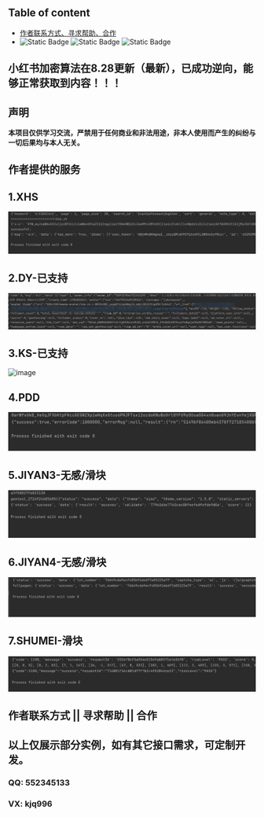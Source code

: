 ## Table of content  

- [作者联系方式、寻求帮助、合作](#作者联系方式--寻求帮助--合作)
- 
  ![Static Badge](https://img.shields.io/badge/GitHub-blue?logo=GitHub&labelColor=black)
  ![Static Badge](https://img.shields.io/badge/author-3.7/3.8-blue?logo=Python&label=python&labelColor=black)
  ![Static Badge](https://img.shields.io/badge/Node.js-v18.16.1-blue?logo=Node.js&labelColor=black)
## 小红书加密算法在8.28更新（最新），已成功逆向，能够正常获取到内容！！！
## 声明
**本项目仅供学习交流，严禁用于任何商业和非法用途，非本人使用而产生的纠纷与一切后果均与本人无关。**


## 作者提供的服务 
  
## 1.XHS 
<img alt="image" src="./img/xhs.png"/>  

## 2.DY-已支持    
<img alt="image" src="./img/douyin.png"/>   

## 3.KS-已支持 
<img alt="image" src=""/>  

## 4.PDD   
<img alt="image" src="./img/pdd.png"/>

## 5.JIYAN3-无感/滑块  
<img alt="image" src="./img/geet-full.png"/>    

## 6.JIYAN4-无感/滑块   
<img alt="image" src="./img/geet4-full.png"/>     

## 7.SHUMEI-滑块      
<img alt="image" src="./img/shumei-slide.png"/>    

 
## 作者联系方式 || 寻求帮助 || 合作    
## 以上仅展示部分实例，如有其它接口需求，可定制开发。
### QQ: 552345133 
### VX: kjq996 
